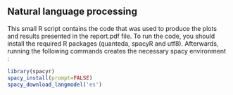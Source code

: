 ## Natural language processing

This small R script contains the code that was used to produce the plots and results presented in the report.pdf file. To run the code, you should install the required R packages (quanteda, spacyR and utf8). Afterwards, running the following commands creates the necessary spacy environment : 

```R
library(spacyr)
spacy_install(prompt=FALSE)
spacy_download_langmodel('es')
```
